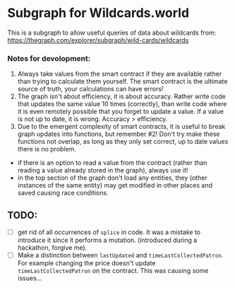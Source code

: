 # Subgraph for Wildcards.world

This is a subgraph to allow useful queries of data about wildcards from: https://thegraph.com/explorer/subgraph/wild-cards/wildcards

### Notes for devolopment:

1. Always take values from the smart contract if they are available rather than trying to calculate them yourself. The smart contract is the ultimate source of truth, your calculations can have errors!
2. The graph isn't about efficiency, it is about accuracy. Rather write code that updates the same value 10 times (correctly), than write code where it is even remotely possible that you forget to update a value. If a value is not up to date, it is wrong. Accuracy > efficiency.
3. Due to the emergent complexity of smart contracts, it is useful to break graph updates into functions, but remember #2! Don't try make these functions not overlap, as long as they only set correct, up to date values there is no problem.

- if there is an option to read a value from the contract (rather than reading a value already stored in the graph), always use it!
- in the top section of the graph don't load any entities, they (other instances of the same entity) may get modified in other places and saved causing race conditions.

## TODO:

- [ ] get rid of all occurrences of `splice` in code. It was a mistake to introduce it since it performs a mutation. (introduced during a hackathon, forgive me).
- [ ] Make a distinction between `lastUpdated` and `timeLastCollectedPatron`. For example changing the price doesn't update `timeLastCollectedPatron` on the contract. This was causing some issues...
